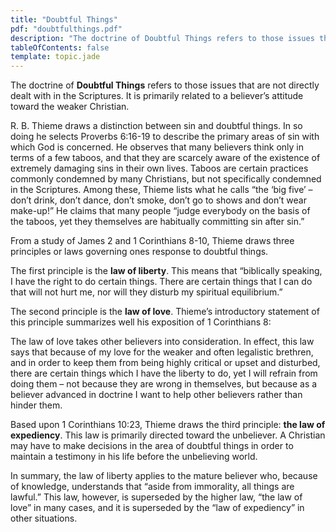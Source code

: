 ```yaml
---
title: "Doubtful Things"
pdf: "doubtfulthings.pdf"
description: "The doctrine of Doubtful Things refers to those issues that are not directly dealt with in the Scriptures. It is primarily related to the believer's attitude toward the weaker Christian."
tableOfContents: false
template: topic.jade
---
```



The doctrine of **Doubtful Things** refers to those issues that are not
directly dealt with in the Scriptures. It is primarily related to a
believer’s attitude toward the weaker Christian.

R. B. Thieme draws a distinction between sin and doubtful things. In so
doing he selects Proverbs 6:16-19 to describe the primary areas of sin
with which God is concerned. He observes that many believers think only
in terms of a few taboos, and that they are scarcely aware of the
existence of extremely damaging sins in their own lives. Taboos are
certain practices commonly condemned by many Christians, but not
specifically condemned in the Scriptures. Among these, Thieme lists what
he calls “the ‘big five’ – don’t drink, don’t dance, don’t smoke, don’t
go to shows and don’t wear make-up!” He claims that many people “judge
everybody on the basis of the taboos, yet they themselves are habitually
committing sin after sin.”

From a study of James 2 and 1 Corinthians 8-10, Thieme draws three
principles or laws governing ones response to doubtful things.

The first principle is the **law of liberty**. This means that
“biblically speaking, I have the right to do certain things. There are
certain things that I can do that will not hurt me, nor will they
disturb my spiritual equilibrium.”

The second principle is the **law of love**. Thieme’s introductory
statement of this principle summarizes well his exposition of 1
Corinthians 8:

The law of love takes other believers into consideration. In effect,
this law says that because of my love for the weaker and often
legalistic brethren, and in order to keep them from being highly
critical or upset and disturbed, there are certain things which I have
the liberty to do, yet I will refrain from doing them – not because they
are wrong in themselves, but because as a believer advanced in doctrine
I want to help other believers rather than hinder them.

Based upon 1 Corinthians 10:23, Thieme draws the third principle: **the
law of expediency**. This law is primarily directed toward the
unbeliever. A Christian may have to make decisions in the area of
doubtful things in order to maintain a testimony in his life before the
unbelieving world.

In summary, the law of liberty applies to the mature believer who,
because of knowledge, understands that “aside from immorality, all
things are lawful.” This law, however, is superseded by the higher law,
“the law of love” in many cases, and it is superseded by the “law of
expediency” in other situations.

